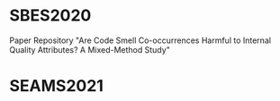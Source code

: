 # SBES2020
Paper Repository "Are Code Smell Co-occurrences Harmful to Internal Quality Attributes? A Mixed-Method Study"
# SEAMS2021

